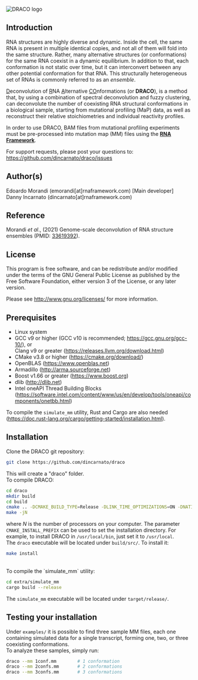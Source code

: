 ![DRACO logo](http://www.incarnatolab.com/images/software/draco.png)
<br />
## Introduction

RNA structures are highly diverse and dynamic. Inside the cell, the same RNA is present in multiple identical copies, and not all of them will fold into the same structure. Rather, many alternative structures (or conformations) for the same RNA coexist in a dynamic equilibrium. In addition to that, each conformation is not static over time, but it can interconvert between any other potential conformation for that RNA. This structurally heterogeneous set of RNAs is commonly referred to as an *ensemble*.

<u>D</u>econvolution of <u>R</u>NA <u>A</u>lternative <u>CO</u>nformations (or __DRACO__), is a method that, by using a combination of spectral deconvolution and fuzzy clustering, can deconvolute the number of coexisting RNA structural conformations in a biological sample, starting from mutational profiling (MaP) data, as well as reconstruct their relative stoichiometries and individual reactivity profiles.

In order to use DRACO, BAM files from mutational profiling experiments must be pre-processed into  mutation map (MM) files using the [__RNA Framework__](https://github.com/dincarnato/RNAframework). 

For support requests, please post your questions to: <https://github.com/dincarnato/draco/issues>


## Author(s)

Edoardo Morandi (emorandi[at]rnaframework.com) [Main developer]<br/>
Danny Incarnato (dincarnato[at]rnaframework.com)<br/>


## Reference

Morandi *et al*., (2021) Genome-scale deconvolution of RNA structure ensembles (PMID: [33619392](https://pubmed.ncbi.nlm.nih.gov/33619392/)).


## License

This program is free software, and can be redistribute and/or modified under the terms of the GNU General Public License as published by the Free Software Foundation, either version 3 of the License, or any later version.

Please see <http://www.gnu.org/licenses/> for more information.


## Prerequisites

- Linux system
- GCC v9 or higher (GCC v10 is recommended; <https://gcc.gnu.org/gcc-10/>), or
  <br/>Clang v9 or greater (<https://releases.llvm.org/download.html>)
- CMake v3.8 or higher (<https://cmake.org/download/>)
- OpenBLAS (<https://www.openblas.net>)
- Armadillo (<http://arma.sourceforge.net>)
- Boost v1.66 or greater (<https://www.boost.org>)
- dlib (<http://dlib.net>)
- Intel oneAPI Thread Building Blocks (<https://software.intel.com/content/www/us/en/develop/tools/oneapi/components/onetbb.html>)

To compile the `simulate_mm` utility, Rust and Cargo are also needed (<https://doc.rust-lang.org/cargo/getting-started/installation.html>).


## Installation

Clone the DRACO git repository:

```bash
git clone https://github.com/dincarnato/draco
```
This will create a "draco" folder.<br/>
To compile DRACO:

```bash
cd draco
mkdir build
cd build
cmake .. -DCMAKE_BUILD_TYPE=Release -DLINK_TIME_OPTIMIZATIONS=ON -DNATIVE_BUILD=ON -DARMA_NO_WRAPPER=ON
make -jN
```
where *N* is the number of processors on your computer. The parameter `CMAKE_INSTALL_PREFIX` can be used to set the installation directory. For example, to install DRACO in `/usr/local/bin`, just set it to `/usr/local`.<br/>
The `draco` executable will be located under `build/src/`. To install it:

```bash
make install
```
<br/>
To compile the `simulate_mm` utility:

```bash
cd extra/simulate_mm
cargo build --release
```
The `simulate_mm` executable will be located under `target/release/`.


## Testing your installation

Under `examples/` it is possible to find three sample MM files, each one containing simulated data for a single transcript, forming one, two, or three coexisting conformations.<br/>
To analyze these samples, simply run:

```bash
draco --mm 1conf.mm        # 1 conformation
draco --mm 2confs.mm       # 2 conformations
draco --mm 3confs.mm       # 3 conformations
```
